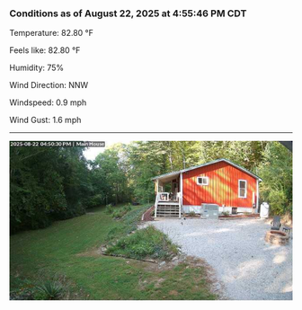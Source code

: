 ### Conditions as of August 22, 2025 at 4:55:46 PM CDT 

Temperature: 82.80 &deg;F

Feels like: 82.80 &deg;F

Humidity: 75%

Wind Direction: NNW

Windspeed: 0.9 mph

Wind Gust: 1.6 mph

---

<img src="./images/latest.jpeg"/>

